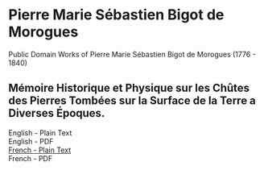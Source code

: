 # Pierre Marie Sébastien Bigot de Morogues

Public Domain Works of Pierre Marie Sébastien Bigot de Morogues (1776 - 1840)

## Mémoire Historique et Physique sur les Chûtes des Pierres Tombées sur la Surface de la Terre a Diverses Époques.

English - Plain Text  
English - PDF  
[French - Plain Text](memoire-historique-et-physique-sur-les-chutes/full-text-french.md)  
French - PDF
